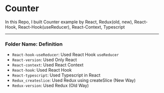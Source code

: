 # Counter
In this Repo, I built Counter example by React, Redux(old, new), React-Hook, React-Hook(useReducer), React-Context, Typescript

---
### Folder Name: Definition

- `React-hook-useReducer`: Used React Hook `useReducer`
- `React-version`: Used Only React
- `React-context`: Used React Context
- `React-hook`: Used React Hook
- `React-typescript`: Used Typescript in React
- `Redux_createslice`: Used Redux using createSlice (New Way)
- `Redux-version`: Used Redux (Old Way)
